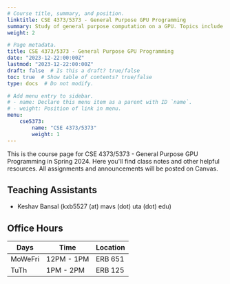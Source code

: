 ```yaml
---
# Course title, summary, and position.
linktitle: CSE 4373/5373 - General Purpose GPU Programming
summary: Study of general purpose computation on a GPU. Topics include GPU architecture, CUDA programming, and performance optimization.
weight: 2

# Page metadata.
title: CSE 4373/5373 - General Purpose GPU Programming
date: "2023-12-22:00:00Z"
lastmod: "2023-12-22:00:00Z"
draft: false  # Is this a draft? true/false
toc: true  # Show table of contents? true/false
type: docs  # Do not modify.

# Add menu entry to sidebar.
# - name: Declare this menu item as a parent with ID `name`.
# - weight: Position of link in menu.
menu:
    cse5373:
        name: "CSE 4373/5373"
        weight: 1
---
```


This is the course page for CSE 4373/5373 - General Purpose GPU Programming in Spring 2024. Here you'll find class notes and other helpful resources. All assignments and announcements will be posted on Canvas.

## Teaching Assistants

- Keshav Bansal (kxb5527 (at) mavs (dot) uta (dot) edu)

## Office Hours
| Days    | Time       | Location |
| ------- | ---------- | -------- |
| MoWeFri | 12PM - 1PM | ERB 651  |
| TuTh    | 1PM - 2PM  | ERB 125  |